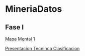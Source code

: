 # MineriaDatos

## Fase I

[Mapa Mental 1](https://github.com/AndreValdes/MineriaDatos/blob/master/MapaMental_1_1887881.pdf)

[Presentacion Tecninca Clasificacion](https://github.com/kevingonzalez1805425/Mineria-de-Datos-02/blob/master/Presentacion_Clasificacion__02.pdf)





